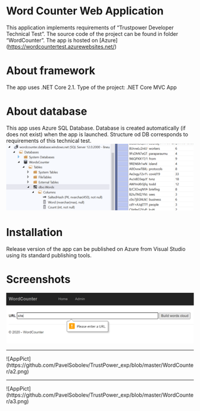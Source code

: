 # Word Counter Web Application

This application implements requirements of “Trustpower Developer Technical Test”.
The source code of the project can be found in folder “WordCounter”.
The app is hosted on [Azure] (https://wordcountertest.azurewebsites.net/)

# About framework

The app uses .NET Core 2.1. Type of the project: .NET Core MVC App

# About database

This app uses Azure SQL Database. Database is created automatically (if does not exist) when the app is launched. Structure od DB corresponds to requirements of this technical test. 
![DBStructure]( https://github.com/PavelSobolev/TrustPower_exp/blob/master/WordCounter/db.png) 

# Installation 

Release version of the app can be published on Azure from Visual Studio using its standard publishing tools. 

# Screenshots

![AppPict](https://github.com/PavelSobolev/TrustPower_exp/blob/master/WordCounter/a1.png)
<hr />
![AppPict](https://github.com/PavelSobolev/TrustPower_exp/blob/master/WordCounter/a2.png)
<hr />
![AppPict](https://github.com/PavelSobolev/TrustPower_exp/blob/master/WordCounter/a3.png)
